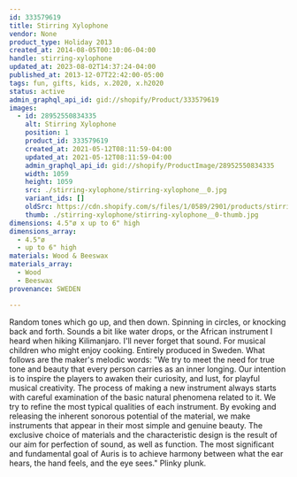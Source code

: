```yaml
---
id: 333579619
title: Stirring Xylophone
vendor: None
product_type: Holiday 2013
created_at: 2014-08-05T00:10:06-04:00
handle: stirring-xylophone
updated_at: 2023-08-02T14:37:24-04:00
published_at: 2013-12-07T22:42:00-05:00
tags: fun, gifts, kids, x.2020, x.h2020
status: active
admin_graphql_api_id: gid://shopify/Product/333579619
images:
  - id: 28952550834335
    alt: Stirring Xylophone
    position: 1
    product_id: 333579619
    created_at: 2021-05-12T08:11:59-04:00
    updated_at: 2021-05-12T08:11:59-04:00
    admin_graphql_api_id: gid://shopify/ProductImage/28952550834335
    width: 1059
    height: 1059
    src: ./stirring-xylophone/stirring-xylophone__0.jpg
    variant_ids: []
    oldSrc: https://cdn.shopify.com/s/files/1/0589/2901/products/stirringxylo_fd7d404a-b643-4024-957a-7426773ff291.jpg?v=1620821519
    thumb: ./stirring-xylophone/stirring-xylophone__0-thumb.jpg
dimensions: 4.5"ø x up to 6" high
dimensions_array:
  - 4.5"ø
  - up to 6" high
materials: Wood & Beeswax
materials_array:
  - Wood
  - Beeswax
provenance: SWEDEN

---
```


Random tones which go up, and then down. Spinning in circles, or knocking back and forth. Sounds a bit like water drops, or the African instrument I heard when hiking Kilimanjaro. I'll never forget that sound. For musical children who might enjoy cooking. Entirely produced in Sweden. What follows are the maker's melodic words: "We try to meet the need for true tone and beauty that every person carries as an inner longing. Our intention is to inspire the players to awaken their curiosity, and lust, for playful musical creativity. The process of making a new instrument always starts with careful examination of the basic natural phenomena related to it. We try to refine the most typical qualities of each instrument. By evoking and releasing the inherent sonorous potential of the material, we make instruments that appear in their most simple and genuine beauty. The exclusive choice of materials and the characteristic design is the result of our aim for perfection of sound, as well as function. The most significant and fundamental goal of Auris is to achieve harmony between what the ear hears, the hand feels, and the eye sees." Plinky plunk.